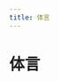 ```yaml
---
title: 体言
---
```

            
# 体言

<grammer-content sentence="相当于**名词(包括代名词、数量词等)**，是**没有词形变化(「活用」)**的词。体言主要用于指称，可以表达实质或形式上的概念，后续格助词做句子的主语、补足语等。" inline />
